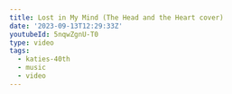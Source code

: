 ```yaml
---
title: Lost in My Mind (The Head and the Heart cover)
date: '2023-09-13T12:29:33Z'
youtubeId: 5nqwZgnU-T0
type: video
tags:
  - katies-40th
  - music
  - video
---
```


